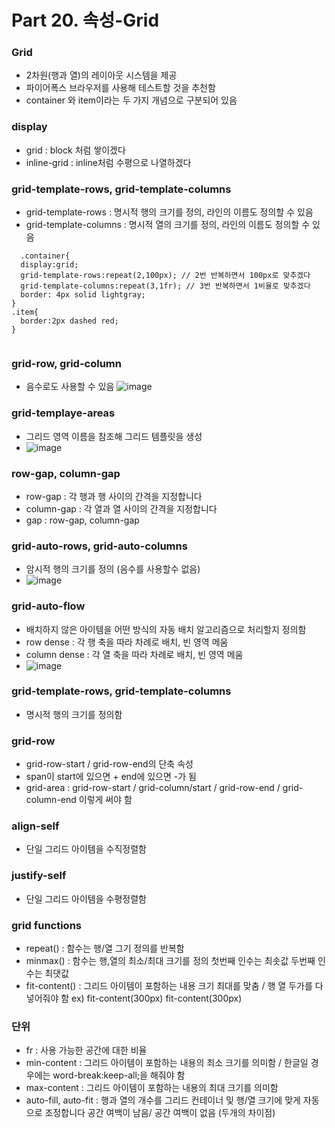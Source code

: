 # Part 20. 속성-Grid

### Grid
  - 2차원(행과 열)의 레이아웃 시스템을 제공
  - 파이어폭스 브라우저를 사용해 테스트할 것을 추천함
  - container 와 item이라는 두 가지 개념으로 구분되어 있음

### display
  - grid : block 처럼 쌓이겠다
  - inline-grid : inline처럼 수평으로 나열하겠다

### grid-template-rows, grid-template-columns
  - grid-template-rows : 명시적 행의 크기를 정의, 라인의 이름도 정의할 수 있음 
  - grid-template-columns : 명시적 열의 크기를 정의, 라인의 이름도 정의할 수 있음
```react
  .container{
  display:grid;
  grid-template-rows:repeat(2,100px); // 2번 반복하면서 100px로 맞추겠다
  grid-template-columns:repeat(3,1fr); // 3번 반복하면서 1비율로 맞추겠다
  border: 4px solid lightgray;
}
.item{
  border:2px dashed red;
}
  
```

### grid-row, grid-column
  - 음수로도 사용할 수 있음
  ![image](https://user-images.githubusercontent.com/80936709/127083968-92a1fb33-1901-4a7f-bc02-f3e9150c6626.png)
  
### grid-templaye-areas
  - 그리드 영역 이름을 참조해 그리드 템플릿을 생성
  - ![image](https://user-images.githubusercontent.com/80936709/127087295-0517bfde-b160-4820-ac2b-88490b64459f.png)

### row-gap, column-gap
  - row-gap : 각 행과 행 사이의 간격을 지정합니다
  - column-gap : 각 열과 열 사이의 간격을 지정합니다
  - gap : row-gap, column-gap

### grid-auto-rows, grid-auto-columns
  - 암시적 행의 크기를 정의 (음수를 사용할수 없음)
  - ![image](https://user-images.githubusercontent.com/80936709/127107424-fc860db4-b7ad-4abb-830e-234e9767cba5.png)


### grid-auto-flow
  - 배치하지 않은 아이템을 어떤 방식의 자동 배치 알고리즘으로 처리할지 정의함
  - row dense : 각 행 축을 따라 차례로 배치, 빈 영역 메움
  - column dense : 각 열 축을 따라 차례로 배치, 빈 영역 메움
  - ![image](https://user-images.githubusercontent.com/80936709/127107982-62b0a2db-dd59-4525-8466-69312769e507.png)

### grid-template-rows, grid-template-columns
  - 명시적 행의 크기를 정의함

### grid-row
  - grid-row-start / grid-row-end의 단축 속성
  - span이 start에 있으면 + end에 있으면 -가 됨
  - grid-area : grid-row-start / grid-column/start / grid-row-end / grid-column-end 이렇게 써야 함

### align-self
  - 단일 그리드 아이템을 수직정렬함

### justify-self
  - 단일 그리드 아이템을 수평정렬함

### grid functions
  - repeat() : 함수는 행/열 그기 정의를 반복함
  - minmax() : 함수는 행,열의 최소/최대 크기를 정의 첫번째 인수는 최솟값 두번째 인수는 최댓값
  - fit-content() : 그리드 아이템이 포함하는 내용 크기 최대를 맞춤 / 행 열 두가를 다 넣어줘야 함 ex) fit-content(300px) fit-content(300px)

### 단위
  - fr : 사용 가능한 공간에 대한 비율
  - min-content : 그리드 아이템이 포함하는 내용의 최소 크기를 의미함 / 한글일 경우에는 word-break:keep-all;을 해줘야 함
  - max-content : 그리드 아이템이 포함하는 내용의 최대 크기를 의미함
  - auto-fill, auto-fit : 행과 열의 개수를 그리드 컨테이너 및 행/열 크기에 맞게 자동으로 조정합니다 공간 여백이 남음/ 공간 여백이 없음 (두개의 차이점)
   
